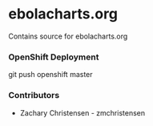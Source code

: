 ebolacharts.org
===============

Contains source for ebolacharts.org

### OpenShift Deployment

git push openshift master

### Contributors

* Zachary Christensen - zmchristensen
